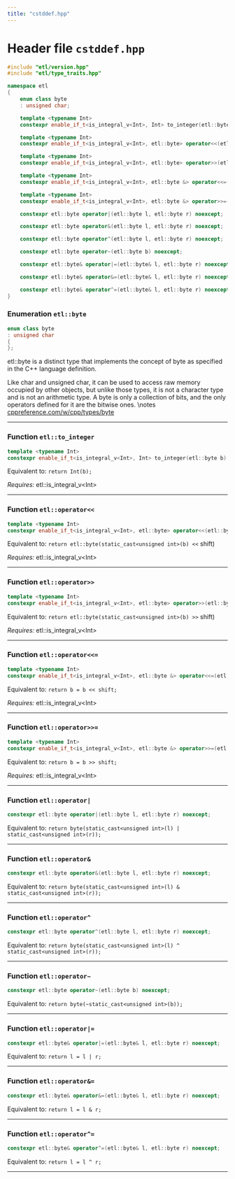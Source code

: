 ```yaml
---
title: "cstddef.hpp"
---
```


# Header file `cstddef.hpp`

``` cpp
#include "etl/version.hpp"
#include "etl/type_traits.hpp"

namespace etl
{
    enum class byte
    : unsigned char;

    template <typename Int>
    constexpr enable_if_t<is_integral_v<Int>, Int> to_integer(etl::byte b) noexcept;

    template <typename Int>
    constexpr enable_if_t<is_integral_v<Int>, etl::byte> operator<<(etl::byte b, Int shift) noexcept;

    template <typename Int>
    constexpr enable_if_t<is_integral_v<Int>, etl::byte> operator>>(etl::byte b, Int shift) noexcept;

    template <typename Int>
    constexpr enable_if_t<is_integral_v<Int>, etl::byte &> operator<<=(etl::byte& b, Int shift) noexcept;

    template <typename Int>
    constexpr enable_if_t<is_integral_v<Int>, etl::byte &> operator>>=(etl::byte& b, Int shift) noexcept;

    constexpr etl::byte operator|(etl::byte l, etl::byte r) noexcept;

    constexpr etl::byte operator&(etl::byte l, etl::byte r) noexcept;

    constexpr etl::byte operator^(etl::byte l, etl::byte r) noexcept;

    constexpr etl::byte operator~(etl::byte b) noexcept;

    constexpr etl::byte& operator|=(etl::byte& l, etl::byte r) noexcept;

    constexpr etl::byte& operator&=(etl::byte& l, etl::byte r) noexcept;

    constexpr etl::byte& operator^=(etl::byte& l, etl::byte r) noexcept;
}
```

### Enumeration `etl::byte`

``` cpp
enum class byte
: unsigned char
{
};
```

etl::byte is a distinct type that implements the concept of byte as specified in the C++ language definition.

Like char and unsigned char, it can be used to access raw memory occupied by other objects, but unlike those types, it is not a character type and is not an arithmetic type. A byte is only a collection of bits, and the only operators defined for it are the bitwise ones. \\notes [cppreference.com/w/cpp/types/byte](https://en.cppreference.com/w/cpp/types/byte)

-----

### Function `etl::to_integer`

``` cpp
template <typename Int>
constexpr enable_if_t<is_integral_v<Int>, Int> to_integer(etl::byte b) noexcept;
```

Equivalent to: `return Int(b);`

*Requires:* etl::is\_integral\_v\<Int\>

-----

### Function `etl::operator<<`

``` cpp
template <typename Int>
constexpr enable_if_t<is_integral_v<Int>, etl::byte> operator<<(etl::byte b, Int shift) noexcept;
```

Equivalent to: `return etl::byte(static_cast<unsigned int>(b) <<` shift)

*Requires:* etl::is\_integral\_v\<Int\>

-----

### Function `etl::operator>>`

``` cpp
template <typename Int>
constexpr enable_if_t<is_integral_v<Int>, etl::byte> operator>>(etl::byte b, Int shift) noexcept;
```

Equivalent to: `return etl::byte(static_cast<unsigned int>(b) >>` shift)

*Requires:* etl::is\_integral\_v\<Int\>

-----

### Function `etl::operator<<=`

``` cpp
template <typename Int>
constexpr enable_if_t<is_integral_v<Int>, etl::byte &> operator<<=(etl::byte& b, Int shift) noexcept;
```

Equivalent to: `return b = b << shift;`

*Requires:* etl::is\_integral\_v\<Int\>

-----

### Function `etl::operator>>=`

``` cpp
template <typename Int>
constexpr enable_if_t<is_integral_v<Int>, etl::byte &> operator>>=(etl::byte& b, Int shift) noexcept;
```

Equivalent to: `return b = b >> shift;`

*Requires:* etl::is\_integral\_v\<Int\>

-----

### Function `etl::operator|`

``` cpp
constexpr etl::byte operator|(etl::byte l, etl::byte r) noexcept;
```

Equivalent to: `return byte(static_cast<unsigned int>(l) | static_cast<unsigned int>(r));`

-----

### Function `etl::operator&`

``` cpp
constexpr etl::byte operator&(etl::byte l, etl::byte r) noexcept;
```

Equivalent to: `return byte(static_cast<unsigned int>(l) & static_cast<unsigned int>(r));`

-----

### Function `etl::operator^`

``` cpp
constexpr etl::byte operator^(etl::byte l, etl::byte r) noexcept;
```

Equivalent to: `return byte(static_cast<unsigned int>(l) ^ static_cast<unsigned int>(r));`

-----

### Function `etl::operator~`

``` cpp
constexpr etl::byte operator~(etl::byte b) noexcept;
```

Equivalent to: `return byte(~static_cast<unsigned int>(b));`

-----

### Function `etl::operator|=`

``` cpp
constexpr etl::byte& operator|=(etl::byte& l, etl::byte r) noexcept;
```

Equivalent to: `return l = l | r;`

-----

### Function `etl::operator&=`

``` cpp
constexpr etl::byte& operator&=(etl::byte& l, etl::byte r) noexcept;
```

Equivalent to: `return l = l & r;`

-----

### Function `etl::operator^=`

``` cpp
constexpr etl::byte& operator^=(etl::byte& l, etl::byte r) noexcept;
```

Equivalent to: `return l = l ^ r;`

-----
